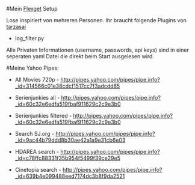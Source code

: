 #Mein [Flexget](https://github.com/Flexget/Flexget) Setup

Lose inspiriert von mehreren Personen.
Ihr braucht folgende Plugins von [tarzasai](https://github.com/tarzasai/.flexget/tree/master/plugins)

- log_filter.py

Alle Privaten Informationen (username, passwords, api keys) sind in einer seperaten yaml Datei die direkt beim Start ausgelesen wird.

#Meine Yahoo Pipes:

- All Movies 720p - http://pipes.yahoo.com/pipes/pipe.info?_id=314566c01e38cdcf1517cc7f3adcdd65

- Serienjunkies all - http://pipes.yahoo.com/pipes/pipe.info?_id=60c32e6edfa519fbaf911629c2c9e3b0

- Serienjunkies filtered - http://pipes.yahoo.com/pipes/pipe.info?_id=60c32e6edfa519fbaf911629c2c9e3b0

- Search SJ.org - http://pipes.yahoo.com/pipes/pipe.info?_id=9ac44b79ddd8b30ae42a1a9e31cb6e03

- HDAREA search - http://pipes.yahoo.com/pipes/pipe.info?_id=c78ffc88331f35b954f5499f39ce29e5

- Cinetopia search - http://pipes.yahoo.com/pipes/pipe.info?_id=639b4e099488eed7174dc3b8f9da2521
